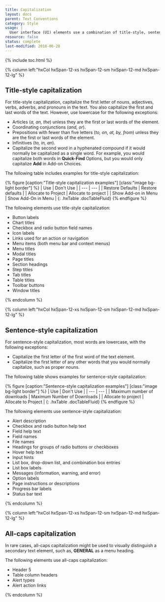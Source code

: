```yaml
---
title: Capitalization
layout: docs
parent: Text Conventions
category: Style
usage: |
  User interface (UI) elements use a combination of title-style, sentence-style, and all-caps capitalization. When you use different capitalization styles for different types of content, you can improve scannability, organize information, and guide users to key actions. It is important to apply these capitalization guidelines consistently to make the UI clear and succinct.
resource: false
status: complete
last-modified: 2018-06-28
---
```


{% include toc.html %}

<section class="static-section"  markdown="1">

<div class="hxRow" markdown="1">

{% column left:"hxCol hxSpan-12-xs hxSpan-12-sm hxSpan-12-md hxSpan-12-lg" %}

## Title-style capitalization

For title-style capitalization, capitalize the first letter of nouns, adjectives, verbs, adverbs, and pronouns in the text. You also capitalize the first and last words of the text. However, use lowercase for the following exceptions:

- Articles (*a, an, the*) unless they are the first or last words of the element.
- Coordinating conjunctions (*and, or*).
- Prepositions with fewer than five letters (*to, on, at, by, from*) unless they are the first or last words of the element.
- Infinitives (*to, in, an*).
- Capitalize the second word in a hyphenated compound if it would normally be capitalized as a single word. For example, you would capitalize both words in **Quick-Find** Options, but you would only capitalize **Add** in Add-on Choices.

The following table includes examples for title-style capitalization:

{% figure [caption:"Title-style capitalization examples"] [class:"image bg-light border"] %}
| <hx-icon type="checkmark" class="good-idea"></hx-icon> Use | <hx-icon type="times" class="bad-idea"></hx-icon> Don't Use  |
| --- | --- |
| Restore Defaults | Restore defaults |
| Allocate to Project | Allocate to project |
| Show Add-on in Menu | Show Add-On in Menu |
{: .hxTable .docTableFluid}
{% endfigure %}

The following elements use title-style capitalization:

- Button labels
- Chart titles
- Checkbox and radio button field names
- Icon labels
- Links used for an action or navigation
- Menu items (both menu bar and context menus)
- Menu titles
- Modal titles
- Page titles
- Section headings
- Step titles
- Tab titles
- Table titles
- Toolbar buttons
- Window titles

{% endcolumn %}

</div>

</section>

<section class="static-section"  markdown="1">

<div class="hxRow" markdown="1">

{% column left:"hxCol hxSpan-12-xs hxSpan-12-sm hxSpan-12-md hxSpan-12-lg" %}

## Sentence-style capitalization

For sentence-style capitalization, most words are lowercase, with the following exceptions:

- Capitalize the first letter of the first word of the text element.
- Capitalize the first letter of any other words that you would normally capitalize, such as proper nouns.

The following table shows examples for sentence-style capitalization:

{% figure [caption:"Sentence-style capitalization examples"] [class:"image bg-light border"] %}
| <hx-icon type="checkmark" class="good-idea"></hx-icon> Use | <hx-icon type="times" class="bad-idea"></hx-icon> Don't Use  |
| --- | --- |
| Maximum number of downloads | Maximum Number of Downloads |
| Allocate to project | Allocate to Project |
{: .hxTable .docTableFluid}
{% endfigure %}

The following elements use sentence-style capitalization:

- Alert description
- Checkbox and radio button help text
- Field help text
- Field names
- File names
- Headings for groups of radio buttons or checkboxes
- Hover help text
- Input hints
- List box, drop-down list, and combination box entries
- List box labels
- Messages (information, warning, and error)
- Option labels
- Page instructions or descriptions
- Progress bar labels
- Status bar text

{% endcolumn %}

</div>

</section>

<section class="static-section"  markdown="1">

<div class="hxRow" markdown="1">

{% column left:"hxCol hxSpan-12-xs hxSpan-12-sm hxSpan-12-md hxSpan-12-lg" %}

## All-caps capitalization

In rare cases, all-caps capitalization might be used to visually distinguish a secondary text element, such as, **GENERAL** as a menu heading.

The following elements use all-caps capitalization:

- Header 5
- Table column headers
- Alert types
- Alert action links

{% endcolumn %}

</div>

</section>
